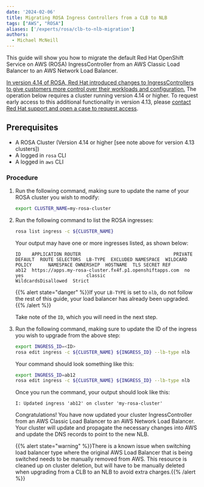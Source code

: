 ```yaml
---
date: '2024-02-06'
title: Migrating ROSA Ingress Controllers from a CLB to NLB
tags: ["AWS", "ROSA"]
aliases: ['/experts/rosa/clb-to-nlb-migration']
authors:
  - Michael McNeill
---
```


This guide will show you how to migrate the default Red Hat OpenShift Service on AWS (ROSA) IngressController from an AWS Classic Load Balancer to an AWS Network Load Balancer. 

[In version 4.14 of ROSA, Red Hat introduced changes to IngressControllers to give customers more control over their workloads and configuration.](https://access.redhat.com/articles/7028653) The operation below requires a cluster running version 4.14 or higher. To request early access to this additional functionality in version 4.13, please [contact Red Hat support and open a case to request access](https://access.redhat.com/support/).

## Prerequisites

* A ROSA Cluster (Version 4.14 or higher [see note above for version 4.13 clusters])
* A logged in `rosa` CLI
* A logged in `aws` CLI

### Procedure

1. Run the following command, making sure to update the name of your ROSA cluster you wish to modify:

    ```bash
    export CLUSTER_NAME=my-rosa-cluster
    ```

1. Run the following command to list the ROSA ingresses:

    ```bash
    rosa list ingress -c ${CLUSTER_NAME}
    ```

    Your output may have one or more ingresses listed, as shown below:

    ```
    ID    APPLICATION ROUTER                                  PRIVATE  DEFAULT  ROUTE SELECTORS  LB-TYPE  EXCLUDED NAMESPACE  WILDCARD POLICY      NAMESPACE OWNERSHIP  HOSTNAME  TLS SECRET REF
    ab12  https://apps.my-rosa-cluster.fx4f.p1.openshiftapps.com  no       yes                       classic                      WildcardsDisallowed  Strict
    ```

    {{% alert state="danger" %}}If your `LB-TYPE` is set to `nlb`, do not follow the rest of this guide, your load balancer has already been upgraded.{{% /alert %}}

    Take note of the `ID`, which you will need in the next step.

1. Run the following command, making sure to update the ID of the ingress you wish to upgrade from the above step:

    ```bash
    export INGRESS_ID=<ID>
    rosa edit ingress -c ${CLUSTER_NAME} ${INGRESS_ID} --lb-type nlb
    ```

    Your command should look something like this:
    ```bash
    export INGRESS_ID=ab12
    rosa edit ingress -c ${CLUSTER_NAME} ${INGRESS_ID} --lb-type nlb
    ```

    Once you run the command, your output should look like this:

    ```text
    I: Updated ingress 'ab12' on cluster 'my-rosa-cluster'
    ```

    Congratulations! You have now updated your cluster IngressController from an AWS Classic Load Balancer to an AWS Network Load Balancer. Your cluster will update and propagate the necessary changes into AWS and update the DNS records to point to the new NLB.

    {{% alert state="warning" %}}There is a known issue when switching load balancer type where the original AWS Load Balancer that is being switched needs to be manually removed from AWS. This resource is cleaned up on cluster deletion, but will have to be manually deleted when upgrading from a CLB to an NLB to avoid extra charges.{{% /alert %}}